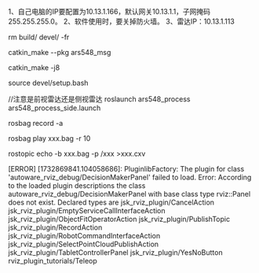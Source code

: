 1、自己电脑的IP要配置为10.13.1.166，默认网关10.13.1.1，子网掩码255.255.255.0。
2、软件使用时，要关掉防火墙。
3、雷达IP：10.13.1.113


rm build/ devel/ -fr

catkin_make --pkg ars548_msg

catkin_make -j8


source devel/setup.bash

//注意是前视雷达还是侧视雷达
roslaunch ars548_process ars548_process_side.launch

rosbag record -a

rosbag play xxx.bag -r 10

rostopic echo -b xxx.bag -p /xxx >xxx.cxv

[ERROR] [1732869841.104058686]: PluginlibFactory: The plugin for class 'autoware_rviz_debug/DecisionMakerPanel' failed to load.  Error: According to the loaded plugin descriptions the class autoware_rviz_debug/DecisionMakerPanel with base class type rviz::Panel does not exist. Declared types are  jsk_rviz_plugin/CancelAction jsk_rviz_plugin/EmptyServiceCallInterfaceAction jsk_rviz_plugin/ObjectFitOperatorAction jsk_rviz_plugin/PublishTopic jsk_rviz_plugin/RecordAction jsk_rviz_plugin/RobotCommandInterfaceAction jsk_rviz_plugin/SelectPointCloudPublishAction jsk_rviz_plugin/TabletControllerPanel jsk_rviz_plugin/YesNoButton rviz_plugin_tutorials/Teleop


